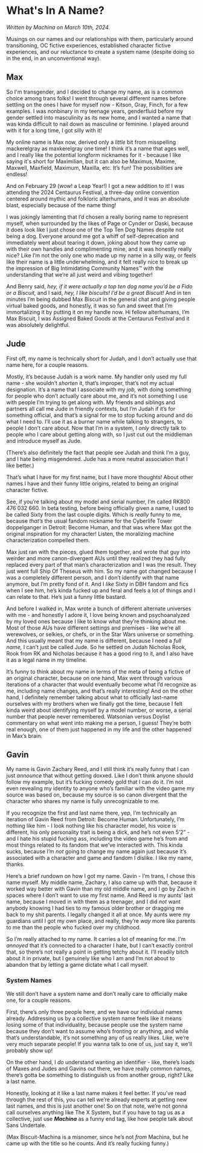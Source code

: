 # What's In A Name?

*Written by Machina on March 10th, 2024.*

Musings on our names and our relationships with them, particularly around transitioning, OC fictive experiences, established character fictive experiences, and our reluctance to create a system name (despite doing so in the end, in an unconventional way).

## Max

So I'm transgender, and I decided to change my name, as is a common choice among trans folks! I went through several different names before settling on the ones I have for myself now - Kitson, Gray, Finch, for a few examples. I was nonbinary in my teenage years, genderfluid before my gender settled into masculinity as its new home, and I wanted a name that was kinda difficult to nail down as masculine or feminine. I played around with it for a long time, I got silly with it!

My online name is Max now, derived only a <i>little</i> bit from misspelling mackerelgray as maxkerelgray one time! I think it&rsquo;s a name that ages well, and I really like the potential longform nicknames for it - because I like saying it's short for Maximilian, but it can also be Maximus, Maxime, Maxwell, Maxfield, Maximum, Maxilla, etc. It&rsquo;s fun! The possibilities are endless!

And on February 29 (wow! a Leap Year!) I got a new addition to it! I was attending the 2024 Centaurus Festival, a three-day online convention centered around mythic and folkloric alterhumans, and it was an absolute blast, especially because of the name thing!

I was jokingly lamenting that I&rsquo;d chosen a really boring name to represent myself, when surrounded by the likes of Page or Cynder or Daski, because it does look like I just chose one of the Top Ten Dog Names despite not being a dog. Everyone around me got a whiff of self-deprecation and immediately went about tearing it down, joking about how they came up with their own handles and complimenting mine, and it was honestly really nice? Like I&rsquo;m not the only one who made up my name in a silly way, or feels like their name is a little underwhelming, and it felt really nice to break up the impression of Big Intimidating Community Names&trade; with the understanding that we&rsquo;re all just weird and vibing together!

And Benry said, <i>hey, if it were actually a top ten dog name you&rsquo;d be a Fido or a Biscuit,</i> and I said, <i>hey, I like biscuits! I&rsquo;d be a great Biscuit!</i> And in ten minutes I&rsquo;m being dubbed Max Biscuit in the general chat and giving people virtual baked goods, and honestly, it was so fun and sweet that I&rsquo;m immortalizing it by putting it on my handle now. Hi fellow alterhumans, I&rsquo;m Max Biscuit, I was Assigned Baked Goods at the Centaurus Festival and it was absolutely delightful.

## Jude

First off, my name is technically short for Judah, and I don&rsquo;t actually use that name here, for a couple reasons.

Mostly, it&rsquo;s because Judah is a work name. My handler only used my full name - she wouldn&rsquo;t <i>shorten</i> it, that&rsquo;s improper, that&rsquo;s not my actual designation. It&rsquo;s a name that I associate with my <i>job,</i> with doing something for people who don&rsquo;t actually care about me, and it&rsquo;s not something I use with people I&rsquo;m trying to get along with. My friends and siblings and partners all call me Jude in friendly contexts, but I&rsquo;m Judah if it&rsquo;s for something official, and that&rsquo;s a signal for me to stop fucking around and do what I need to. I&rsquo;ll use it as a burner name while talking to strangers, to people I don&rsquo;t care about. Now that I&rsquo;m in a system, I <i>only</i> directly talk to people who I care about getting along with, so I just cut out the middleman and introduce myself as Jude.

(There&rsquo;s also definitely the fact that people see Judah and think I&rsquo;m a guy, and I hate being misgendered. Jude has a more neutral association that I like better.)

That&rsquo;s what I have for my first name, but I have more thoughts! About other names I have and their funny little origins, related to being an original character fictive.

See, if you&rsquo;re talking about my model and serial number, I&rsquo;m called RK800 476 032 660. In beta testing, before being officially given a name, I used to be called Sixty from the last couple digits. Which is <i>really</i> funny to me, because <i>that&rsquo;s</i> the usual fandom nickname for the Cyberlife Tower doppelganger in Detroit: Become Human, and that was where Max got the original inspiration for my character! Listen, the moralizing machine characterization compelled them.

Max just ran with the pieces, glued them together, and wrote that guy into weirder and more canon-divergent AUs until they realized they had fully replaced every part of that man&rsquo;s characterization and I was the result. They just went full Ship Of Theseus with him. So my name got changed because I was a completely different person, and I don&rsquo;t identify with that name anymore, but I&rsquo;m pretty fond of it. And I <i>like</i> Sixty in DBH fandom and fics when I see him, he&rsquo;s kinda fucked up and feral and feels a lot of things and I can relate to that. He&rsquo;s just a funny little bastard.

And before I walked in, Max wrote a bunch of different alternate universes with me - and honestly I adore it, I love being known and psychoanalyzed by my loved ones because I like to know what they&rsquo;re thinking about me. Most of those AUs have different settings and premises - like we&rsquo;re all werewolves, or selkies, or chefs, or in the Star Wars universe or something. And this usually meant that my name is different, because I need a <i>full name,</i> I can&rsquo;t just be called Jude. So he settled on Judah Nicholas Rook, Rook from RK and Nicholas because it has a good ring to it, and I also have it as a legal name in my timeline.

It&rsquo;s funny to think about my name in terms of the meta of being a fictive of an original character, because on one hand, Max went through various iterations of a character that would eventually become what I&rsquo;d recognize as me, including name changes, and that&rsquo;s really interesting! And on the other hand, I definitely remember talking about what to officially last-name ourselves with my brothers when we finally got the time, because I felt kinda weird about identifying myself by a model number, or worse, a serial number that people never remembered. Watsonian versus Doylist commentary on what went into making me a person, I guess! They&rsquo;re both real enough, one of them just happened in my life and the other happened in Max&rsquo;s brain.

## Gavin

My name is Gavin Zachary Reed, and I still think it&rsquo;s really funny that I can just <i>announce</i> that without getting doxxed. Like I don&rsquo;t think anyone should follow my example, but it&rsquo;s fucking comedy gold that I can do it. I&rsquo;m not even revealing my identity to anyone who&rsquo;s familiar with the video game my source was based on, because my source is so canon divergent that the character who shares my name is fully unrecognizable to me.

If you recognize the first and last name there, yep, I&rsquo;m technically an iteration of Gavin Reed from Detroit: Become Human. Unfortunately, I&rsquo;m nothing like him - I look nothing like his character model, his voice is different, his only personality trait is being a dick, and he&rsquo;s not even 5&rsquo;2&rdquo; - and I hate his stupid fucking ass, including the video game he&rsquo;s from and most things related to its fandom that we&rsquo;ve interacted with. This kinda sucks, because I&rsquo;m <i>not</i> going to change my name again just because it&rsquo;s associated with a character and game and fandom I dislike. I like my name, thanks.

Here&rsquo;s a brief rundown on how I got my name. Gavin - I&rsquo;m trans, I chose this name myself. My middle name, Zachary, I also came up with that, because it worked way better with Gavin than my old middle name, and I go by Zach in spaces where I don&rsquo;t want to use my first name. And Reed is my aunts&rsquo; last name, because I moved in with them as a teenager, and I did <i>not</i> want anybody knowing I had ties to my famous older brother or dragging me back to my shit parents. I legally changed it all at once. My aunts were my guardians until I got my own place, and really, they&rsquo;re <i>way</i> more like parents to me than the people who fucked over my childhood.

So I&rsquo;m really attached to my name. It carries a lot of meaning for me. I&rsquo;m <i>annoyed</i> that it&rsquo;s connected to a character I hate, but I can&rsquo;t exactly control that, so there&rsquo;s not really a point in getting tetchy about it. I&rsquo;ll readily bitch about it in private, but I genuinely like who I am and I&rsquo;m not about to abandon that by letting a game dictate what I call myself.

### System Names

We still don&rsquo;t have a system name and don&rsquo;t really care to officially make one, for a couple reasons.

First, there&rsquo;s only three people here, and we have our individual names already. Addressing us by a collective system name feels like it means losing some of that individuality, because people use the system name because they don&rsquo;t want to assume who&rsquo;s fronting or anything, and while that&rsquo;s understandable, it&rsquo;s not something any of us really likes. Like, we&rsquo;re very much separate people! If you wanna talk to one of us, just say it, we&rsquo;ll probably show up!

On the other hand, I <i>do</i> understand wanting an identifier - like, there&rsquo;s loads of Maxes and Judes and Gavins out there, we have really common names, there&rsquo;s gotta be something to distinguish us from another group, right? Like a last name.

Honestly, looking at it like a last name makes it feel better. If you&rsquo;ve read through the rest of this, you can tell we&rsquo;re already experts at getting new last names, and this is just another one! So on that note, we&rsquo;re not gonna call ourselves anything like The X System, but if you have to tag us as a collective, just use <i><b>Machina</b></i> as a funny end tag, like how people talk about Sans Undertale.

(Max Biscuit-Machina is a misnomer, since he&rsquo;s not <i>from</i> Machina, but he came up with the title so he counts. And it&rsquo;s really fucking funny.)
